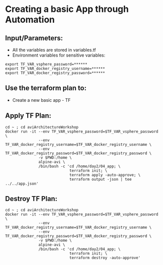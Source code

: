 # Creating a basic App through Automation

## Input/Parameters:
- All the variables are stored in variables.tf
- Environment variables for sensitive variables:
```
export TF_VAR_vsphere_password=******
export TF_VAR_docker_registry_username=******
export TF_VAR_docker_registry_password=******
```

## Use the terraform plan to:
- Create a new basic app - TF

## Apply TF Plan:
```
cd ~ ; cd aviArchitectureWorkshop
docker run -it --env TF_VAR_vsphere_password=$TF_VAR_vsphere_password \
               --env TF_VAR_docker_registry_username=$TF_VAR_docker_registry_username \
               --env TF_VAR_docker_registry_password=$TF_VAR_docker_registry_password \
               -v $PWD:/home \
               alpine-avi \
               /bin/bash -c 'cd /home/day2/04_app; \
                             terraform init; \
                             terraform apply -auto-approve; \
                             terraform output -json | tee ../../app.json'
```

## Destroy TF Plan:
```
cd ~ ; cd aviArchitectureWorkshop
docker run -it --env TF_VAR_vsphere_password=$TF_VAR_vsphere_password \
               --env TF_VAR_docker_registry_username=$TF_VAR_docker_registry_username \
               --env TF_VAR_docker_registry_password=$TF_VAR_docker_registry_password \
               -v $PWD:/home \
               alpine-avi \
               /bin/bash -c 'cd /home/day2/04_app; \
                             terraform init; \
                             terraform destroy -auto-approve'
```
